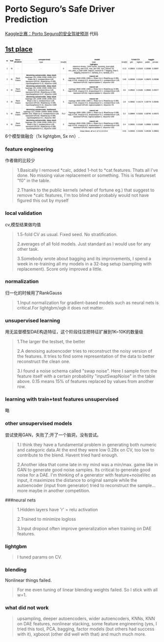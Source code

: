 # Porto Seguro’s Safe Driver Prediction

[Kaggle比赛：Porto Seguro的安全驾驶预测](https://www.kaggle.com/c/porto-seguro-safe-driver-prediction) 代码



## [1st place](https://www.kaggle.com/c/porto-seguro-safe-driver-prediction/discussion/44629)

![](images/1st.result.png)
6个模型做融合（1x lightgbm, 5x nn）.

### feature engineering

作者做的比较少
> 1.Basically I removed *calc, added 1-hot to *cat features. Thats all I've done. No missing value replacement or something. This is featureset "f0" in the table. 
> 
> 2.Thanks to the public kernels (wheel of fortune eg.) that suggest to remove *calc features, I'm too blind and probably would not have figured this out by myself
> 

### local validation

cv,模型结果做均值
>1.5-fold CV as usual. Fixed seed. No stratification. 
>
>2.averages of all fold models. Just standard as I would use for any other task. 
>
>3.Somebody wrote about bagging and its improvements, I spend a week in re-training all my models in a 32-bag setup (sampling with replacement). Score only improved a little.

### normalization

归一化的时候用了RankGauss
>1.Input normalization for gradient-based models such as neural nets is critical.For lightgbm/xgb it does not matter.
>

### unsupervised learning

用无监督模型DAE构造特征，这个阶段往往把特征扩展到1K~10K的数量级
>1.The larger the testset, the better
>
>2.A denoising autoencoder tries to reconstruct the noisy version of the features. It tries to find some representation of the data to better reconstruct the clean one. 
>
>3.I found a noise schema called "swap noise". Here I sample from the feature itself with a certain probability "inputSwapNoise" in the table above. 0.15 means 15% of features replaced by values from another row. 
>

### learning with train+test features unsupervised
略

### other unsupervised models

尝试使用GAN，失败了;开了一个脑洞，没有尝试。
>1.I think they have a fundamental problem in generating both numeric and categoric data.At the end they were low 0.28x on CV, too low to contribute to the blend. Havent tried hard enough.
>
>2.Another idea that come late in my mind was a min/max. game like in GAN to generate good noise samples. Its critical to generate good noise for a DAE. I'm thinking of a generator with feature+noiseVec as input, it maximizes the distance to original sample while the autoencoder (input from generator) tried to reconstruct the sample... more maybe in another competition.

###neural nets

> 1.Hidden layers have 'r' = relu activation
> 
> 2.Trained to minimize logloss
> 
> 3.Input dropout often improve generalization when training on DAE features. 
> 

### lightgbm

>I tuned params on CV.

### blending
Nonlinear things failed.
>For me even tuning of linear blending weights failed. So I stick with all w=1.

### what did not work

>upsampling, deeper autoencoders, wider autoencoders, KNNs, KNN on DAE features, nonlinear stacking, some feature engineering (yes, I tried this too), PCA, bagging, factor models (but others had success with it), xgboost (other did well with that) and much much more.